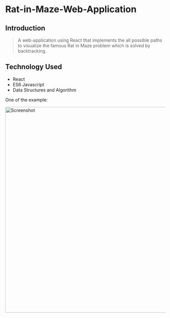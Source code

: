 # Rat-in-Maze-Web-Application

## Introduction
> A web-application using React that implements the all possible paths to visualize the famous Rat in Maze problem which is solved by backtracking.

## Technology Used
- React
- ES6 Javascript
- Data Structures and Algorithm

One of the example:

<img width="649" alt="Screenshot" src="https://user-images.githubusercontent.com/67001353/107140065-afeae980-6945-11eb-8db6-c4a7d0655e7f.png">
